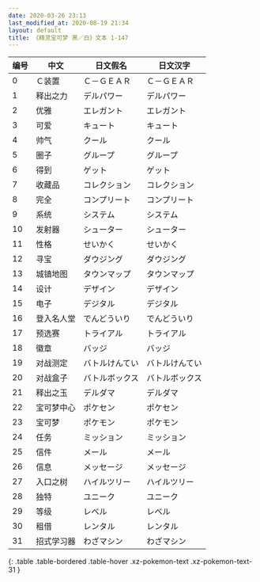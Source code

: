 ```yaml
---
date: 2020-03-26 23:13
last_modified_at: 2020-08-19 21:34
layout: default
title: 《精灵宝可梦 黑／白》文本 1-147
---
```

| 编号 | 中文 | 日文假名 | 日文汉字 |
| ---- | ---- | ---- | --- |
| 0 | Ｃ装置 | Ｃ－ＧＥＡＲ | Ｃ－ＧＥＡＲ |
| 1 | 释出之力 | デルパワー | デルパワー |
| 2 | 优雅 | エレガント | エレガント |
| 3 | 可爱 | キュート | キュート |
| 4 | 帅气 | クール | クール |
| 5 | 圈子 | グループ | グループ |
| 6 | 得到 | ゲット | ゲット |
| 7 | 收藏品 | コレクション | コレクション |
| 8 | 完全 | コンプリート | コンプリート |
| 9 | 系统 | システム | システム |
| 10 | 发射器 | シューター | シューター |
| 11 | 性格 | せいかく | せいかく |
| 12 | 寻宝 | ダウジング | ダウジング |
| 13 | 城镇地图 | タウンマップ | タウンマップ |
| 14 | 设计 | デザイン | デザイン |
| 15 | 电子 | デジタル | デジタル |
| 16 | 登入名人堂 | でんどういり | でんどういり |
| 17 | 预选赛 | トライアル | トライアル |
| 18 | 徽章 | バッジ | バッジ |
| 19 | 对战测定 | バトルけんてい | バトルけんてい |
| 20 | 对战盒子 | バトルボックス | バトルボックス |
| 21 | 释出之玉 | デルダマ | デルダマ |
| 22 | 宝可梦中心 | ポケセン | ポケセン |
| 23 | 宝可梦 | ポケモン | ポケモン |
| 24 | 任务 | ミッション | ミッション |
| 25 | 信件 | メール | メール |
| 26 | 信息 | メッセージ | メッセージ |
| 27 | 入口之树 | ハイルツリー | ハイルツリー |
| 28 | 独特 | ユニーク | ユニーク |
| 29 | 等级 | レベル | レベル |
| 30 | 租借 | レンタル | レンタル |
| 31 | 招式学习器 | わざマシン | わざマシン |
{: .table .table-bordered .table-hover .xz-pokemon-text .xz-pokemon-text-31 }